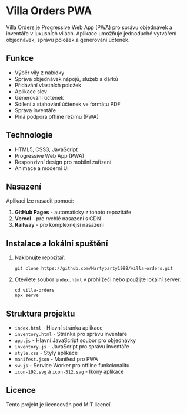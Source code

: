 # Villa Orders PWA

Villa Orders je Progressive Web App (PWA) pro správu objednávek a inventáře v luxusních vilách. Aplikace umožňuje jednoduché vytváření objednávek, správu položek a generování účtenek.

## Funkce

- Výběr vily z nabídky
- Správa objednávek nápojů, služeb a dárků
- Přidávání vlastních položek
- Aplikace slev
- Generování účtenek
- Sdílení a stahování účtenek ve formátu PDF
- Správa inventáře
- Plná podpora offline režimu (PWA)

## Technologie

- HTML5, CSS3, JavaScript
- Progressive Web App (PWA)
- Responzivní design pro mobilní zařízení
- Animace a moderní UI

## Nasazení

Aplikaci lze nasadit pomocí:

1. **GitHub Pages** - automaticky z tohoto repozitáře
2. **Vercel** - pro rychlé nasazení s CDN
3. **Railway** - pro komplexnější nasazení

## Instalace a lokální spuštění

1. Naklonujte repozitář:
   ```
   git clone https://github.com/Martyparty1988/villa-orders.git
   ```

2. Otevřete soubor `index.html` v prohlížeči nebo použijte lokální server:
   ```
   cd villa-orders
   npx serve
   ```

## Struktura projektu

- `index.html` - Hlavní stránka aplikace
- `inventory.html` - Stránka pro správu inventáře
- `app.js` - Hlavní JavaScript soubor pro objednávky
- `inventory.js` - JavaScript pro správu inventáře
- `style.css` - Styly aplikace
- `manifest.json` - Manifest pro PWA
- `sw.js` - Service Worker pro offline funkcionalitu
- `icon-192.svg` a `icon-512.svg` - Ikony aplikace

## Licence

Tento projekt je licencován pod MIT licencí.

